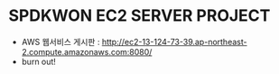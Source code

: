 # SPDKWON EC2 SERVER PROJECT 
* AWS 웹서비스 게시판 : http://ec2-13-124-73-39.ap-northeast-2.compute.amazonaws.com:8080/
* burn out!